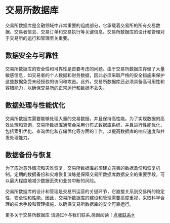 # 交易所数据库

交易所数据库是金融领域中非常重要的组成部分，它承载着交易所的所有交易数据、交易者信息、交易订单和交易执行等关键信息。交易所数据库的设计和管理对于交易所的运行和管理至关重要。

## 数据安全与可靠性

交易所数据库的安全性和可靠性是首要考虑的问题。由于交易所数据库存储了大量敏感信息，如交易者的个人数据和财务数据，因此必须采取严格的安全措施来保护这些数据免受未经授权的访问和攻击。此外，交易所数据库还必须具备高可用性和容错能力，以确保交易所的正常运行和数据不丢失。

## 数据处理与性能优化

交易所数据库需要能够处理大量的交易数据，并且保持高性能。为了实现数据的高效处理和查询，交易所数据库通常会采用分布式数据库系统，并且进行性能优化，包括索引优化、查询优化和存储优化等方面的工作，以提高数据库的响应速度和并发处理能力。

## 数据备份与恢复

为了应对意外情况和灾难恢复，交易所数据库必须建立完善的数据备份和恢复机制。定期的数据备份和灾难恢复演练是保障交易所数据库数据安全的重要手段，可以最大程度地减少数据丢失和业务中断的风险。

交易所数据库的设计和管理是交易所运营的关键环节，它直接关系到交易所的稳定性、安全性和性能。因此，交易所数据库的建设和管理需要高度重视，采取科学合理的技术手段和管理措施，以确保交易所数据库的安全可靠运行。

更多关于交易所数据库 请通过✈与我们联系,感谢阅读！[点我联系✈](https://ac.k02.cc)